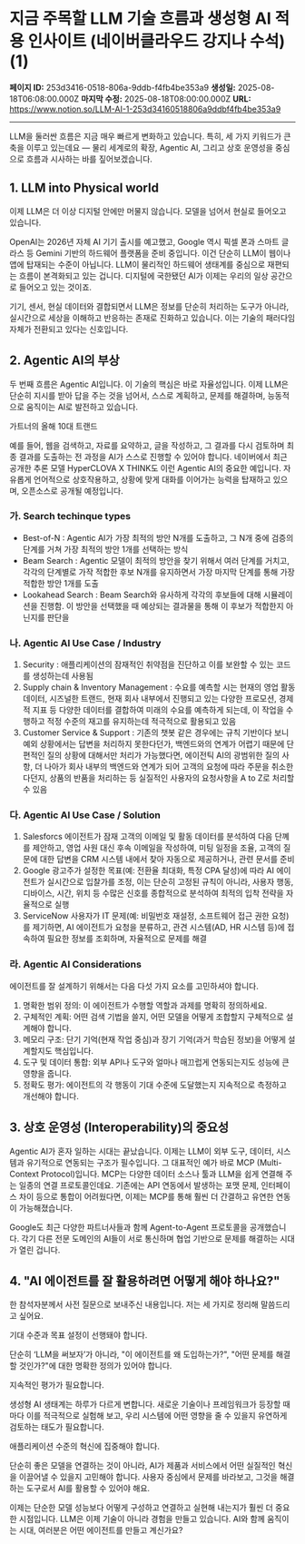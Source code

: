 # 지금 주목할 LLM 기술 흐름과 생성형 AI 적용 인사이트 (네이버클라우드 강지나 수석) (1)

**페이지 ID:** 253d3416-0518-806a-9ddb-f4fb4be353a9
**생성일:** 2025-08-18T06:08:00.000Z
**마지막 수정:** 2025-08-18T08:00:00.000Z
**URL:** https://www.notion.so/LLM-AI-1-253d34160518806a9ddbf4fb4be353a9

---

LLM을 둘러싼 흐름은 지금 매우 빠르게 변화하고 있습니다. 특히, 세 가지 키워드가 큰 축을 이루고 있는데요 — 물리 세계로의 확장, Agentic AI, 그리고 상호 운영성을 중심으로 흐름과 시사하는 바를 짚어보겠습니다.

## 1. LLM into Physical world

이제 LLM은 더 이상 디지털 안에만 머물지 않습니다. 모델을 넘어서 현실로 들어오고 있습니다.

OpenAI는 2026년 자체 AI 기기 출시를 예고했고, Google 역시 픽셀 폰과 스마트 글라스 등 Gemini 기반의 하드웨어 플랫폼을 준비 중입니다. 이건 단순히 LLM이 웹이나 앱에 탑재되는 수준이 아닙니다. LLM이 물리적인 하드웨어 생태계를 중심으로 재편되는 흐름이 본격화되고 있는 겁니다. 디지털에 국한됐던 AI가 이제는 우리의 일상 공간으로 들어오고 있는 것이죠.

기기, 센서, 현실 데이터와 결합되면서 LLM은 정보를 단순히 처리하는 도구가 아니라, 실시간으로 세상을 이해하고 반응하는 존재로 진화하고 있습니다. 이는 기술의 패러다임 자체가 전환되고 있다는 신호입니다.

## 2. Agentic AI의 부상

두 번째 흐름은 Agentic AI입니다. 이 기술의 핵심은 바로 자율성입니다. 이제 LLM은 단순히 지시를 받아 답을 주는 것을 넘어서, 스스로 계획하고, 문제를 해결하며, 능동적으로 움직이는 AI로 발전하고 있습니다.

가트너의 올해 10대 트랜드

예를 들어, 웹을 검색하고, 자료를 요약하고, 글을 작성하고, 그 결과를 다시 검토하며 최종 결과를 도출하는 전 과정을 AI가 스스로 진행할 수 있어야 합니다. 네이버에서 최근 공개한 추론 모델 HyperCLOVA X THINK도 이런 Agentic AI의 중요한 예입니다. 자유롭게 언어적으로 상호작용하고, 상황에 맞게 대화를 이어가는 능력을 탑재하고 있으며, 오픈소스로 공개될 예정입니다.

### 가. Search techinque types

- Best-of-N : Agentic AI가 가장 최적의 방안 N개를 도출하고, 그 N개 중에 검증의 단계를 거쳐 가장 최적의 방안 1개를 선택하는 방식
- Beam Search : Agentic 모델이 최적의 방안을 찾기 위해서 여러 단계를 거치고, 각각의 단계별로 가작 적합한 후보 N개를 유지하면서 가장 마지막 단계를 통해 가장 적합한 방안 1개를 도출
- Lookahead Search : Beam Search와 유사하게 각각의 후보들에 대해 시뮬레이션을 진행함. 이 방안을 선택했을 때 예상되는 결과물을 통해 이 후보가 적합한지 아닌지를 판단을
### 나. Agentic AI Use Case / Industry

1. Security
: 애플리케이션의 잠재적인 취약점을 진단하고 이를 보완할 수 있는 코드를 생성하는데 사용됨
1. Supply chain & Inventory Management
: 수요를 예측할 시는 현재의 영업 활동 데이터, 시즈널한 트랜드, 현재 회사 내부에서 진행되고 있는 다양한 프로모션, 경제적 지표 등 다양한 데이터를 결합하여 미래의 수요를 예측하게 되는데, 이 작업을 수행하고 적정 수준의 재고를 유지하는데 적극적으로 활용되고 있음
1. Customer Service & Support
: 기존의 챗봇 같은 경우에는 규칙 기반이다 보니 예외 상황에서는 답변을 처리하지 못한다던가, 백엔드와의 연계가 어렵기 때문에 단편적인 질의 상황에 대해서만 처리가 가능했다면, 에이전틱 AI의 광범위한 질의 사항, 더 나아가 회사 내부의 백엔드와 연계가 되어 고객의 요청에 따라 주문을 취소한다던지, 상품의 반품을 처리하는 등 실질적인 사용자의 요청사항을 A to Z로 처리할 수 있음
### 다. Agentic AI Use Case / Solution

1. Salesforcs
에이전트가 잠재 고객의 이메일 및 활동 데이터를 분석하여 다음 단꼐를 제안하고, 영업 사원 대신 후속 이메일을 작성하여, 미팅 일정을 조율, 고객의 질문에 대한 답변을 CRM 시스템 내에서 찾아 자동으로 제공하거나, 관련 문서를 준비
1. Google
광고주가 설정한 목표(예: 전환율 최대화, 특정 CPA 달성)에 따라 AI 에이전트가 실시간으로 입찰가를 조정, 이는 단순히 고정된 규칙이 아니라, 사용자 행동, 디바이스, 시간, 위치 등 수많은 신호를 종합적으로 분석하여 최적의 입착 전략을 자율적으로 실행
1. ServiceNow
사용자가 IT 문제(예: 비밀번호 재설정, 소프트웨어 접근 권한 요청)를 제기하면, AI 에이전트가 요청을 분류하고, 관견 시스템(AD, HR 시스템 등)에 접속하여 필요한 정보를 조회하며, 자율적으로 문제를 해결
### 라. Agentic AI Considerations

에이전트를 잘 설계하기 위해서는 다음 다섯 가지 요소를 고민하셔야 합니다.

1. 명확한 범위 정의: 이 에이전트가 수행할 역할과 과제를 명확히 정의하세요.
1. 구체적인 계획: 어떤 검색 기법을 쓸지, 어떤 모델을 어떻게 조합할지 구체적으로 설계해야 합니다.
1. 메모리 구조: 단기 기억(현재 작업 중심)과 장기 기억(과거 학습된 정보)을 어떻게 설계할지도 핵심입니다.
1. 도구 및 데이터 통합: 외부 API나 도구와 얼마나 매끄럽게 연동되는지도 성능에 큰 영향을 줍니다.
1. 정확도 평가: 에이전트의 각 행동이 기대 수준에 도달했는지 지속적으로 측정하고 개선해야 합니다.
## 3. 상호 운영성 (Interoperability)의 중요성

Agentic AI가 혼자 일하는 시대는 끝났습니다. 이제는 LLM이 외부 도구, 데이터, 시스템과 유기적으로 연동되는 구조가 필수입니다. 그 대표적인 예가 바로 MCP (Multi-Context Protocol)입니다. MCP는 다양한 데이터 소스나 툴과 LLM을 쉽게 연결해 주는 일종의 연결 프로토콜인데요. 기존에는 API 연동에서 발생하는 포맷 문제, 인터페이스 차이 등으로 통합이 어려웠다면, 이제는 MCP를 통해 훨씬 더 간결하고 유연한 연동이 가능해졌습니다.

Google도 최근 다양한 파트너사들과 함께 Agent-to-Agent 프로토콜을 공개했습니다. 각기 다른 전문 도메인의 AI들이 서로 통신하며 협업 기반으로 문제를 해결하는 시대가 열린 겁니다.

## 4. "AI 에이전트를 잘 활용하려면 어떻게 해야 하나요?"

한 참석자분께서 사전 질문으로 보내주신 내용입니다. 저는 세 가지로 정리해 말씀드리고 싶어요.

기대 수준과 목표 설정이 선행돼야 합니다.

단순히 ‘LLM을 써보자’가 아니라, "이 에이전트를 왜 도입하는가?", "어떤 문제를 해결할 것인가?"에 대한 명확한 정의가 있어야 합니다.

지속적인 평가가 필요합니다.

생성형 AI 생태계는 하루가 다르게 변합니다. 새로운 기술이나 프레임워크가 등장할 때마다 이를 적극적으로 실험해 보고, 우리 시스템에 어떤 영향을 줄 수 있을지 유연하게 검토하는 태도가 필요합니다.

애플리케이션 수준의 혁신에 집중해야 합니다.

단순히 좋은 모델을 연결하는 것이 아니라, AI가 제품과 서비스에서 어떤 실질적인 혁신을 이끌어낼 수 있을지 고민해야 합니다. 사용자 중심에서 문제를 바라보고, 그것을 해결하는 도구로서 AI를 활용할 수 있어야 해요.

이제는 단순한 모델 성능보다 어떻게 구성하고 연결하고 실현해 내는지가 훨씬 더 중요한 시점입니다. LLM은 이제 기술이 아니라 경험을 만들고 있습니다. AI와 함께 움직이는 시대, 여러분은 어떤 에이전트를 만들고 계신가요?

